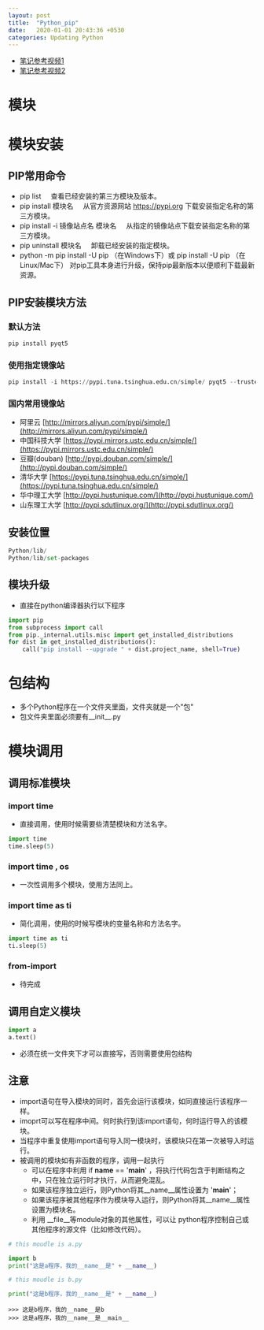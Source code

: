```yaml
---
layout: post
title:  "Python_pip"
date:   2020-01-01 20:43:36 +0530
categories: Updating Python
---
```

- [笔记参考视频1](http://t.cn/A6PIXOFG)
- [笔记参考视频2](http://t.cn/AiRUkuOi) 

# 模块

# 模块安装

## PIP常用命令

- pip list     查看已经安装的第三方模块及版本。
- pip install 模块名     从官方资源网站 https://pypi.org 下载安装指定名称的第三方模块。
- pip install -i 镜像站点名 模块名     从指定的镜像站点下载安装指定名称的第三方模块。
- pip uninstall 模块名     卸载已经安装的指定模块。
- python -m pip install -U pip （在Windows下）或 pip install -U pip （在Linux/Mac下） 对pip工具本身进行升级，保持pip最新版本以便顺利下载最新资源。


## PIP安装模块方法

### 默认方法

```python
pip install pyqt5
```

<a name="ojwXo"></a>
### 使用指定镜像站
```python
pip install -i https://pypi.tuna.tsinghua.edu.cn/simple/ pyqt5 --trusted-host https://pypi.tuna.tsinghua.edu.cn/simple/
```

<a name="VlgNf"></a>
### 国内常用镜像站

- 阿里云 [http://mirrors.aliyun.com/pypi/simple/](http://mirrors.aliyun.com/pypi/simple/)
- 中国科技大学 [https://pypi.mirrors.ustc.edu.cn/simple/](https://pypi.mirrors.ustc.edu.cn/simple/)
- 豆瓣(douban) [http://pypi.douban.com/simple/](http://pypi.douban.com/simple/)
- 清华大学 [https://pypi.tuna.tsinghua.edu.cn/simple/](https://pypi.tuna.tsinghua.edu.cn/simple/)
- 华中理工大学 [http://pypi.hustunique.com/](http://pypi.hustunique.com/)
- 山东理工大学 [http://pypi.sdutlinux.org/](http://pypi.sdutlinux.org/)
<a name="Zlq5d"></a>
## 安装位置
```python
Python/lib/
Python/lib/set-packages
```

<a name="Ngpa1"></a>
## 模块升级

- 直接在python编译器执行以下程序

```python
import pip
from subprocess import call
from pip._internal.utils.misc import get_installed_distributions
for dist in get_installed_distributions():
    call("pip install --upgrade " + dist.project_name, shell=True)
```

# 包结构

- 多个Python程序在一个文件夹里面，文件夹就是一个"包"
- 包文件夹里面必须要有__init__.py


# 模块调用

## 调用标准模块

### import time

- 直接调用，使用时候需要些清楚模块和方法名字。
```python
import time
time.sleep(5)
```

### import time , os

- 一次性调用多个模块，使用方法同上。

<a name="VzXR8"></a>
### import time as ti

- 简化调用，使用的时候写模块的变量名称和方法名字。
```python
import time as ti
ti.sleep(5)
```

<a name="Gbo1e"></a>
### from-import

- 待完成
<a name="aBeph"></a>
## 调用自定义模块

```python
import a
a.text()
```

- 必须在统一文件夹下才可以直接写，否则需要使用包结构

<a name="XyJFd"></a>
## 注意

- import语句在导入模块的同时，首先会运行该模块，如同直接运行该程序一样。
- imoprt可以写在程序中间。何时执行到该import语句，何时运行导入的该模块。
- 当程序中重复使用import语句导入同一模块时，该模块只在第一次被导入时运行。
- 被调用的模块如有非函数的程序，调用一起执行
  - 可以在程序中利用 if __name__ == '__main__' ，将执行代码包含于判断结构之中，只在独立运行时才执行，从而避免混乱。
  - 如果该程序独立运行，则Python将其__name__属性设置为 '__main__'；
  - 如果该程序被其他程序作为模块导入运行，则Python将其__name__属性设置为模块名。
  - 利用 __file__等module对象的其他属性，可以让 python程序控制自己或其他程序的源文件（比如修改代码）。

```python
# this moudle is a.py

import b
print("这是a程序，我的__name__是" + __name__)
```

```python
# this moudle is b.py

print("这是b程序，我的__name__是" + __name__)
```

```
>>> 这是b程序，我的__name__是b
>>> 这是a程序，我的__name__是__main__
```